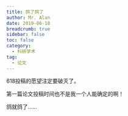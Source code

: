 ```yaml
---
title: 鸽了鸽了
author: Mr. Alan
date: 2019-06-18
breadcrumb: true
sidebar: false
toc: false
category:
  - 科研学术
tag:
  - 论文
---
```

618投稿的愿望注定要破灭了。

第一篇论文投稿时间也不是我一个人能确定的啊！

鸽就鸽了......
